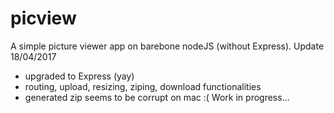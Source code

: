 # picview
A simple picture viewer app on barebone nodeJS (without Express).
Update 18/04/2017
  - upgraded to Express (yay)
  - routing, upload, resizing, ziping, download functionalities
  - generated zip seems to be corrupt on mac :(
Work in progress...

